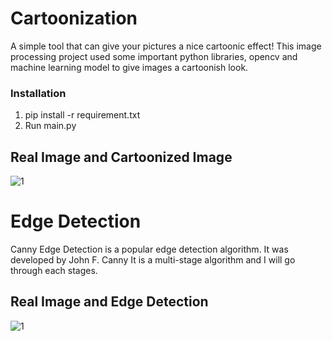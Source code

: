 # Cartoonization

A simple tool that can give your pictures a nice cartoonic effect!
This image processing project used some important python libraries, opencv and machine learning model to give images a cartoonish look.


### Installation
1. pip install -r requirement.txt
2. Run main.py

## Real Image and Cartoonized Image

![1](https://github.com/AfsanehShamsaddini/Cartoonize-Image/assets/107355829/4df775da-1220-4dc1-bc1f-b95a956f9999)

#  Edge Detection
Canny Edge Detection is a popular edge detection algorithm. It was developed by John F. Canny It is a multi-stage algorithm and I will go through each stages.

## Real Image and Edge Detection
![1](https://github.com/AfsanehShamsaddini/Cartoonize-Image/assets/107355829/21530c19-cfea-4126-837a-ea1e934f6e06)
